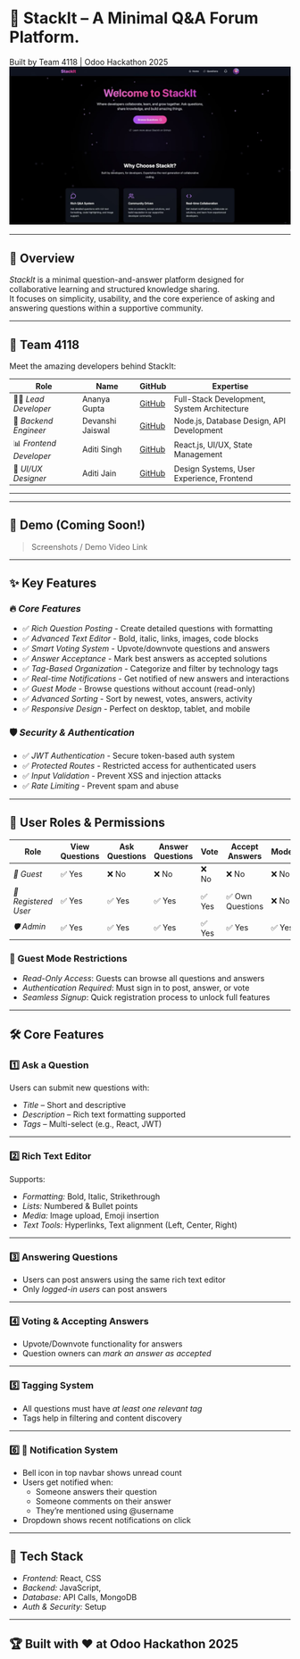 # 🚀 StackIt – A Minimal Q&A Forum Platform.
Built by Team 4118 | Odoo Hackathon 2025
![StackIt](https://github.com/ananyag309/HITR/blob/462cb6fb2cb06bfa65cf0f70481adabe51ef7401/assests/5.jpeg)


---

## 🧠 Overview

*StackIt* is a minimal question-and-answer platform designed for collaborative learning and structured knowledge sharing.  
It focuses on simplicity, usability, and the core experience of asking and answering questions within a supportive community.

---

## 👥 Team 4118

Meet the amazing developers behind StackIt:

| Role | Name | GitHub | Expertise |
|------|------|--------|-----------|
| 👩‍💻 *Lead Developer* | Ananya Gupta | [GitHub](https://github.com/ananyag309) | Full-Stack Development, System Architecture |
| 🤖 *Backend Engineer* | Devanshi Jaiswal | [GitHub](https://github.com/Devanshi-cloud) | Node.js, Database Design, API Development |
| 📊 *Frontend Developer* | Aditi Singh | [GitHub](https://github.com/Aditi-Singh-15) | React.js, UI/UX, State Management |
| 🎨 *UI/UX Designer* | Aditi Jain | [GitHub](https://github.com/Aditijainnn) | Design Systems, User Experience, Frontend |

---

---

## 📸 Demo (Coming Soon!)
> Screenshots / Demo Video Link

---

## ✨ Key Features

### 🔥 *Core Features*
- ✅ *Rich Question Posting* - Create detailed questions with formatting
- ✅ *Advanced Text Editor* - Bold, italic, links, images, code blocks
- ✅ *Smart Voting System* - Upvote/downvote questions and answers
- ✅ *Answer Acceptance* - Mark best answers as accepted solutions
- ✅ *Tag-Based Organization* - Categorize and filter by technology tags
- ✅ *Real-time Notifications* - Get notified of new answers and interactions
- ✅ *Guest Mode* - Browse questions without account (read-only)
- ✅ *Advanced Sorting* - Sort by newest, votes, answers, activity
- ✅ *Responsive Design* - Perfect on desktop, tablet, and mobile

### 🛡 *Security & Authentication*
- ✅ *JWT Authentication* - Secure token-based auth system
- ✅ *Protected Routes* - Restricted access for authenticated users
- ✅ *Input Validation* - Prevent XSS and injection attacks
- ✅ *Rate Limiting* - Prevent spam and abuse

---

## 👤 User Roles & Permissions

| Role | View Questions | Ask Questions | Answer Questions | Vote | Accept Answers | Moderate |
|------|---------------|---------------|------------------|------|----------------|----------|
| *👀 Guest* | ✅ Yes | ❌ No | ❌ No | ❌ No | ❌ No | ❌ No |
| *👤 Registered User* | ✅ Yes | ✅ Yes | ✅ Yes | ✅ Yes | ✅ Own Questions | ❌ No |
| *🛡 Admin* | ✅ Yes | ✅ Yes | ✅ Yes | ✅ Yes | ✅ Yes | ✅ Yes |

### 🔐 Guest Mode Restrictions
- *Read-Only Access*: Guests can browse all questions and answers
- *Authentication Required*: Must sign in to post, answer, or vote
- *Seamless Signup*: Quick registration process to unlock full features

---

## 🛠 Core Features

### 1️⃣ Ask a Question
Users can submit new questions with:
- *Title* – Short and descriptive
- *Description* – Rich text formatting supported
- *Tags* – Multi-select (e.g., React, JWT)

---

### 2️⃣ Rich Text Editor
Supports:
- *Formatting:* Bold, Italic, Strikethrough  
- *Lists:* Numbered & Bullet points  
- *Media:* Image upload, Emoji insertion  
- *Text Tools:* Hyperlinks, Text alignment (Left, Center, Right)

---

### 3️⃣ Answering Questions
- Users can post answers using the same rich text editor
- Only *logged-in users* can post answers

---

### 4️⃣ Voting & Accepting Answers
- Upvote/Downvote functionality for answers
- Question owners can *mark an answer as accepted*

---

### 5️⃣ Tagging System
- All questions must have *at least one relevant tag*
- Tags help in filtering and content discovery

---

### 6️⃣ 🔔 Notification System
- Bell icon in top navbar shows unread count
- Users get notified when:
  - Someone answers their question
  - Someone comments on their answer
  - They’re mentioned using @username
- Dropdown shows recent notifications on click


---

## 🧱 Tech Stack

- *Frontend:* React, CSS
- *Backend:* JavaScript, 
- *Database:* API Calls, MongoDB
- *Auth & Security:* Setup

---


## 🏆 Built with ❤ at Odoo Hackathon 2025
